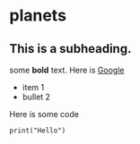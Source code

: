 # planets

## This is a subheading.

some **bold** text. Here is [Google](http://google.com)

- item 1
- bullet 2

Here is some code

`print("Hello")`

